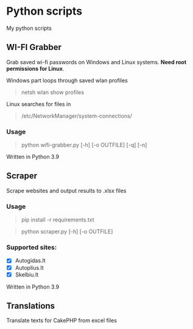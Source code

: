 # Python scripts
My python scripts 
## WI-FI Grabber

Grab saved wi-fi passwords on Windows and Linux systems. **Need root permissions for Linux**.

Windows part loops through saved wlan profiles
>netsh wlan show profiles

Linux searches for files in
>/etc/NetworkManager/system-connections/

### Usage
> python wifi-grabber.py [-h] [-o OUTFILE] [-q] [-n]

Written in Python 3.9

## Scraper
Scrape websites and output results to .xlsx files

### Usage
> pip install -r requirements.txt

> python scraper.py [-h] [-o OUTFILE]

### Supported sites:
* [x] Autogidas.lt
* [x] Autoplius.lt
* [x] Skelbiu.lt

Written in Python 3.9

## Translations
Translate texts for CakePHP from excel files
